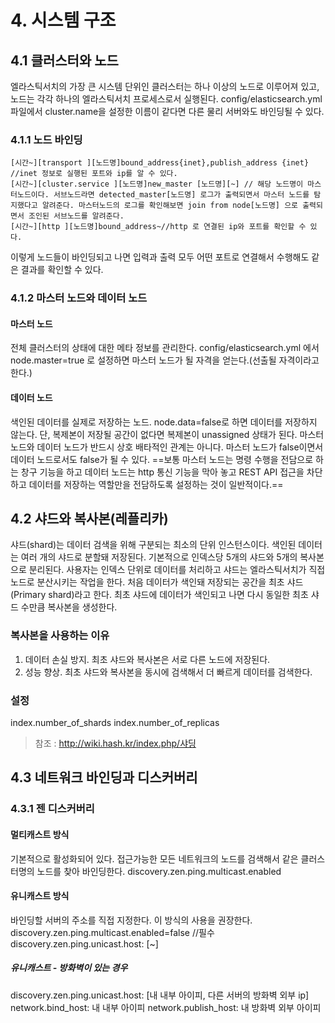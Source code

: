 # 4. 시스템 구조
## 4.1 클러스터와 노드 
엘라스틱서치의 가장 큰 시스템 단위인 클러스터는 하나 이상의 노드로 이루어져 있고, 노드는 각각 하나의 엘라스틱서치 프로세스로서 실행된다. config/elasticsearch.yml 파일에서 cluster.name을 설정한 이름이 같다면 다른 물리 서버와도 바인딩될 수 있다. 
### 4.1.1 노드 바인딩 
```
[시간~][transport ][노드명]bound_address{inet},publish_address {inet} //inet 정보로 실행된 포트와 ip를 알 수 있다.
[시간~][cluster.service ][노드명]new_master [노드명][~] // 해당 노드명이 마스터노드이다. 서브노드라면 detected_master[노드명] 로그가 출력되면서 마스터 노드를 탐지했다고 알려준다. 마스터노드의 로그를 확인해보면 join from node[노드명] 으로 출력되면서 조인된 서브노드를 알려준다.
[시간~][http ][노드명]bound_address~//http 로 연결된 ip와 포트를 확인할 수 있다.
```
이렇게 노드들이 바인딩되고 나면 입력과 출력 모두 어떤 포트로 연결해서 수행해도 같은 결과를 확인할 수 있다.
### 4.1.2 마스터 노드와 데이터 노드 
#### 마스터 노드 
전체 클러스터의 상태에 대한 메타 정보를 관리한다. config/elasticsearch.yml 에서 node.master=true 로 설정하면 마스터 노드가 될 자격을 얻는다.(선출될 자격이라고 한다.) 
#### 데이터 노드 
색인된 데이터를 실제로 저장하는 노드. node.data=false로 하면 데이터를 저장하지 않는다. 
단, 복제본이 저장될 공간이 없다면 복제본이 unassigned 상태가 된다.
마스터 노드와 데이터 노드가 반드시 상호 배타적인 관계는 아니다. 마스터 노드가 false이면서 데이터 노드로서도 false가 될 수 있다. ==보통 마스터 노드는 명령 수행을 전담으로 하는 창구 기능을 하고 데이터 노드는 http 통신 기능을 막아 놓고 REST API 접근을 차단하고 데이터를 저장하는 역할만을 전담하도록 설정하는 것이 일반적이다.==
## 4.2 샤드와 복사본(레플리카) 
샤드(shard)는 데이터 검색을 위해 구분되는 최소의 단위 인스턴스이다. 색인된 데이터는 여러 개의 샤드로 분할돼 저장된다. 기본적으로 인덱스당 5개의 샤드와 5개의 복사본으로 분리된다. 사용자는 인덱스 단위로 데이터를 처리하고 샤드는 엘라스틱서치가 직접 노드로 분산시키는 작업을 한다. 
처음 데이터가 색인돼 저장되는 공간을 최초 샤드(Primary shard)라고 한다. 최초 샤드에 데이터가 색인되고 나면 다시 동일한 최초 샤드 수만큼 복사본을 생성한다. 
### 복사본을 사용하는 이유 
1. 데이터 손실 방지. 최초 샤드와 복사본은 서로 다른 노드에 저장된다.
2. 성능 향상. 최초 샤드와 복사본을 동시에 검색해서 더 빠르게 데이터를 검색한다.
### 설정 
index.number_of_shards
index.number_of_replicas
>참조 : http://wiki.hash.kr/index.php/샤딩 
## 4.3 네트워크 바인딩과 디스커버리 
### 4.3.1 젠 디스커버리 
#### 멀티캐스트 방식 
기본적으로 활성화되어 있다. 접근가능한 모든 네트워크의 노드를 검색해서 같은 클러스터명의 노드를 찾아 바인딩한다. 
discovery.zen.ping.multicast.enabled
#### 유니캐스트 방식 
바인딩할 서버의 주소를 직접 지정한다. 이 방식의 사용을 권장한다. 
discovery.zen.ping.multicast.enabled=false //필수 
discovery.zen.ping.unicast.host: [~]
##### 유니캐스트 - 방화벽이 있는 경우
discovery.zen.ping.unicast.host: [내 내부 아이피, 다른 서버의 방화벽 외부 ip]
network.bind_host: 내 내부 아이피 
network.publish_host: 내 방화벽 외부 아이피



